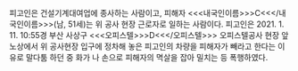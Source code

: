 피고인은 건설기계대여업에 종사하는 사람이고, 피해자 <<<내국인이름>>>C<<</내국인이름>>>(남, 51세)는 위 공사 현장 근로자로 일하는 사람이다.
피고인은 2021. 1. 11. 10:55경 부산 사상구 <<<오피스텔>>>D<<</오피스텔>>> 오피스텔공사 현장 앞 노상에서 위 공사현장 입구에 정차해 놓은 피고인의 차량을 피해자가 빼라고 한다는 이유로 말다툼 하던 중 화가 나 손으로 피해자의 멱살을 잡아 밀치는 등 폭행하였다.